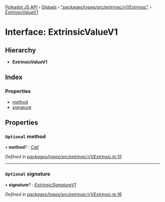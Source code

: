 [Polkadot JS API](../README.md) › [Globals](../globals.md) › ["packages/types/src/extrinsic/v1/Extrinsic"](../modules/_packages_types_src_extrinsic_v1_extrinsic_.md) › [ExtrinsicValueV1](_packages_types_src_extrinsic_v1_extrinsic_.extrinsicvaluev1.md)

# Interface: ExtrinsicValueV1

## Hierarchy

* **ExtrinsicValueV1**

## Index

### Properties

* [method](_packages_types_src_extrinsic_v1_extrinsic_.extrinsicvaluev1.md#optional-method)
* [signature](_packages_types_src_extrinsic_v1_extrinsic_.extrinsicvaluev1.md#optional-signature)

## Properties

### `Optional` method

• **method**? : *[Call](../classes/_packages_types_src_generic_call_.call.md)*

*Defined in [packages/types/src/extrinsic/v1/Extrinsic.ts:15](https://github.com/polkadot-js/api/blob/6bd10daf43/packages/types/src/extrinsic/v1/Extrinsic.ts#L15)*

___

### `Optional` signature

• **signature**? : *[ExtrinsicSignatureV1](../classes/_packages_types_src_extrinsic_v1_extrinsicsignature_.extrinsicsignaturev1.md)*

*Defined in [packages/types/src/extrinsic/v1/Extrinsic.ts:16](https://github.com/polkadot-js/api/blob/6bd10daf43/packages/types/src/extrinsic/v1/Extrinsic.ts#L16)*
